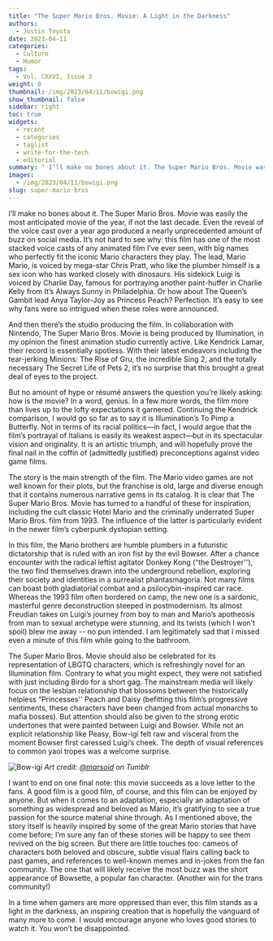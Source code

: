 ```yaml
---
title: "The Super Mario Bros. Movie: A Light in the Darkness"
authors:
  - Justin Toyota
date: 2023-04-11
categories:
  - Culture
  - Humor
tags:
  - Vol. CXXVI, Issue 3
weight: 0
thumbnail: /img/2023/04/11/bowigi.png
show_thumbnail: false
sidebar: right
toc: true
widgets:
  - recent
  - categories
  - taglist
  - write-for-the-tech
  - editorial
summary: " I’ll make no bones about it. The Super Mario Bros. Movie was easily the most anticipated movie of the year, if not the last decade."
images:
  - /img/2023/04/11/bowigi.png
slug: super-mario-bros
---
```


I’ll make no bones about it. The Super Mario Bros. Movie was easily the most anticipated movie of the year, if not the last decade. Even the reveal of the voice cast over a year ago produced a nearly unprecedented amount of buzz on social media. It’s not hard to see why: this film has one of the most stacked voice casts of any animated film I’ve ever seen, with big names who perfectly fit the iconic Mario characters they play. The lead, Mario Mario, is voiced by mega-star Chris Pratt, who like the plumber himself is a sex icon who has worked closely with dinosaurs. His sidekick Luigi is voiced by Charlie Day, famous for portraying another paint-huffer in Charlie Kelly from It’s Always Sunny in Philadelphia. Or how about The Queen’s Gambit lead Anya Taylor-Joy as Princess Peach? Perfection. It’s easy to see why fans were so intrigued when these roles were announced.

And then there’s the studio producing the film. In collaboration with Nintendo, The Super Mario Bros. Movie is being produced by Illumination, in my opinion the finest animation studio currently active. Like Kendrick Lamar, their record is essentially spotless. With their latest endeavors including the tear-jerking Minions: The Rise of Gru, the incredible Sing 2, and the totally necessary The Secret Life of Pets 2, it’s no surprise that this brought a great deal of eyes to the project.

But no amount of hype or résumé answers the question you’re likely asking: how is the movie? In a word, genius. In a few more words, the film more than lives up to the lofty expectations it garnered. Continuing the Kendrick comparison, I would go so far as to say it is Illumination’s To Pimp a Butterfly. Not in terms of its racial politics—in fact, I would argue that the film’s portrayal of Italians is easily its weakest aspect—but in its spectacular vision and originality. It is an artistic triumph, and will hopefully prove the final nail in the coffin of (admittedly justified) preconceptions against video game films.

The story is the main strength of the film. The Mario video games are not well known for their plots, but the franchise is old, large and diverse enough that it contains numerous narrative gems in its catalog. It is clear that The Super Mario Bros. Movie has turned to a handful of these for inspiration, including the cult classic Hotel Mario and the criminally underrated Super Mario Bros. film from 1993. The influence of the latter is particularly evident in the newer film’s cyberpunk dystopian setting.

In this film, the Mario brothers are humble plumbers in a futuristic dictatorship that is ruled with an iron fist by the evil Bowser. After a chance encounter with the radical leftist agitator Donkey Kong (“the Destroyer''), the two find themselves drawn into the underground rebellion, exploring their society and identities in a surrealist phantasmagoria. Not many films can boast both gladiatorial combat and a psilocybin-inspired car race. Whereas the 1993 film often bordered on camp, the new one is a sardonic, masterful genre deconstruction steeped in postmodernism. Its almost Freudian takes on Luigi’s journey from boy to man and Mario’s apotheosis from man to sexual archetype were stunning, and its twists (which I won’t spoil) blew me away -- no pun intended. I am legitimately sad that I missed even a minute of this film while going to the bathroom.

The Super Mario Bros. Movie should also be celebrated for its representation of LBGTQ characters, which is refreshingly novel for an Illumination film. Contrary to what you might expect, they were not satisfied with just including Birdo for a short gag. The mainstream media will likely focus on the lesbian relationship that blossoms between the historically helpless “Princesses'' Peach and Daisy (befitting this film’s progressive sentiments, these characters have been changed from actual monarchs to mafia bosses). But attention should also be given to the strong erotic undertones that were painted between Luigi and Bowser. While not an explicit relationship like Peasy, Bow-igi felt raw and visceral from the moment Bowser first caressed Luigi’s cheek. The depth of visual references to common yaoi tropes was a welcome surprise.

![Bow-igi](/img/2023/04/11/bowigi.png)
*Art credit: [@marsoid](https://marsoid.tumblr.com/) on Tumblr*

I want to end on one final note: this movie succeeds as a love letter to the fans. A good film is a good film, of course, and this film can be enjoyed by anyone. But when it comes to an adaptation, especially an adaptation of something as widespread and beloved as Mario, it’s gratifying to see a true passion for the source material shine through. As I mentioned above, the story itself is heavily inspired by some of the great Mario stories that have come before; I’m sure any fan of these stories will be happy to see them revived on the big screen. But there are little touches too: cameos of characters both beloved and obscure, subtle visual flairs calling back to past games, and references to well-known memes and in-jokes from the fan community. The one that will likely receive the most buzz was the short appearance of Bowsette, a popular fan character. (Another win for the trans community!)

In a time when gamers are more oppressed than ever, this film stands as a light in the darkness, an inspiring creation that is hopefully the vanguard of many more to come. I would encourage anyone who loves good stories to watch it. You won’t be disappointed.	
